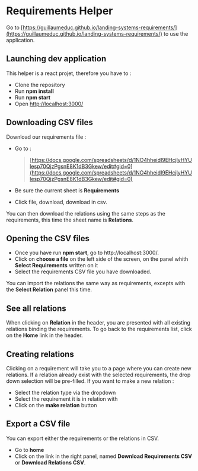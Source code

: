 # Requirements Helper

Go to [https://guillaumeduc.github.io/landing-systems-requirements/](https://guillaumeduc.github.io/landing-systems-requirements/) to use the application.

## Launching dev application

This helper is a react projet, therefore you have to :

- Clone the repository
- Run **npm install**
- Run **npm start**
- Open [http://localhost:3000/](http://localhost:3000/)

## Downloading CSV files

Download our requirements file :

- Go to : 
  > [https://docs.google.com/spreadsheets/d/1NO4hheidI9EHcjlyHYUlesp70QjzPgsnE8K1dB3Gkew/edit#gid=0](https://docs.google.com/spreadsheets/d/1NO4hheidI9EHcjlyHYUlesp70QjzPgsnE8K1dB3Gkew/edit#gid=0)

- Be sure the current sheet is **Requirements**
- Click file, download, download in csv.

You can then download the relations using the same steps as the requirements, this time the sheet name is **Relations**.

## Opening the CSV files

- Once you have run **npm start**, go to http://localhost:3000/.
- Click on **choose a file** on the left side of the screen, on the panel whith **Select Requirements** written on it
- Select the requirements CSV file you have downloaded.

You can import the relations the same way as requirements, excepts with the **Select Relation** panel this time.

## See all relations

When clicking on **Relation** in the header, you are presented with all existing relations binding the requirements. To go back to the requirements list, click on the **Home** link in the header.

## Creating relations

Clicking on a requirement will take you to a page where you can create new relations. If a relation already exist with the selected requirements, the drop down selection will be pre-filled.
If you want to make a new relation :

- Select the relation type via the dropdown
- Select the requirement it is in relation with
- Click on the **make relation** button

## Export a CSV file

You can export either the requirements or the relations in CSV.

- Go to **home**
- Click on the link in the right panel, named **Download Requirements CSV** or **Download Relations CSV**.
